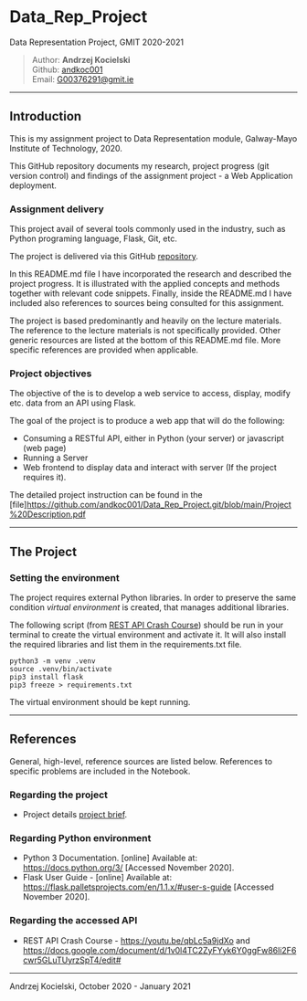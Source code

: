 # Data_Rep_Project

Data Representation Project, GMIT 2020-2021

>Author: **Andrzej Kocielski**  
>Github: [andkoc001](https://github.com/andkoc001/)  
>Email: G00376291@gmit.ie

___

## Introduction

This is my assignment project to Data Representation module, Galway-Mayo Institute of Technology, 2020.

This GitHub repository documents my research, project progress (git version control) and findings of the assignment project - a Web Application deployment.

### Assignment delivery

This project avail of several tools commonly used in the industry, such as Python programing language, Flask, Git, etc.

The project is delivered via this GitHub [repository](https://github.com/andkoc001/Data_Rep_Project.git).

In this README.md file I have incorporated the research and described the project progress. It is illustrated with the applied concepts and methods together with relevant code snippets. Finally, inside the README.md I have included also references to sources being consulted for this assignment.

The project is based predominantly and heavily on the lecture materials. The reference to the lecture materials is not specifically provided. Other generic resources are listed at the bottom of this README.md file. More specific references are provided when applicable.

### Project objectives

The objective of the is to develop a web service to access, display, modify etc. data from an API using Flask.

The goal of the project is to produce a web app that will do the following:

- Consuming a RESTful API, either in Python (your server) or  javascript (web page)
- Running a Server
- Web frontend to display data and interact with server (If the project requires it).

The detailed project instruction can be found in the [file]<https://github.com/andkoc001/Data_Rep_Project.git/blob/main/Project%20Description.pdf>  

___

## The Project

### Setting the environment

The project requires external Python libraries. In order to preserve the same condition _virtual environment_ is created, that manages additional libraries.

The following script (from [REST API Crash Course](https://docs.google.com/document/d/1v0l4TC2ZyFYyk6Y0ggFw86li2F6cwr5GLuTUyrzSpT4/edit#)) should be run in your terminal to create the virtual environment and activate it. It will also install the required libraries and list them in the requirements.txt file.

```
python3 -m venv .venv  
source .venv/bin/activate  
pip3 install flask  
pip3 freeze > requirements.txt
```

The virtual environment should be kept running.

___

## References

General, high-level, reference sources are listed below. References to specific problems are included in the Notebook.

### Regarding the project

- Project details [project brief](https://github.com/andkoc001/Data_Rep_Project.git/blob/main/Project%20Description.pdf).

### Regarding Python environment

- Python 3 Documentation. [online] Available at: <https://docs.python.org/3/> [Accessed November 2020].
- Flask User Guide - [online] Available at: <https://flask.palletsprojects.com/en/1.1.x/#user-s-guide> [Accessed November 2020].

### Regarding the accessed API

- REST API Crash Course - https://youtu.be/qbLc5a9jdXo and https://docs.google.com/document/d/1v0l4TC2ZyFYyk6Y0ggFw86li2F6cwr5GLuTUyrzSpT4/edit#

___

Andrzej Kocielski, October 2020 - January 2021